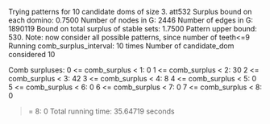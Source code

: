 Trying patterns for 10 candidate doms of size 3. 
att532
Surplus bound on each domino: 0.7500 
Number of nodes in G: 2446 
Number of edges in G: 1890119 
Bound on total surplus of stable sets: 1.7500 
Pattern upper bound: 530. 
 Note: now consider all possible patterns, since number of teeth<=9
Running comb_surplus_interval: 10 times 
Number of candidate_dom considered 10 
 
Comb surpluses: 
0 <= comb_surplus < 1:         0 
1 <= comb_surplus < 2:        30 
2 <= comb_surplus < 3:        42 
3 <= comb_surplus < 4:         8 
4 <= comb_surplus < 5:         0 
5 <= comb_surplus < 6:         0 
6 <= comb_surplus < 7:         0 
7 <= comb_surplus < 8:         0 
>= 8:                          0 
Total running time: 35.64719 seconds